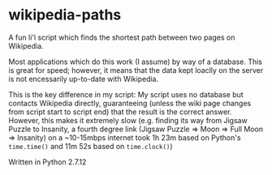 # wikipedia-paths
A fun li'l script which finds the shortest path between two pages on Wikipedia.

Most applications which do this work (I assume) by way of a database. This is great for speed; however, it means that the data kept loaclly on the server is not encessarily up-to-date with Wikipedia.

This is the key difference in my script: My script uses no database but contacts Wikipedia directly, guaranteeing (unless the wiki page changes from script start to script end) that the result is the correct answer. However, this makes it extremely slow (e.g. finding its way from Jigsaw Puzzle to Insanity, a fourth degree link (Jigsaw Puzzle => Moon => Full Moon => Insanity) on a ~10-15mbps internet took 1h 23m based on Python's `time.time()` and 11m 52s based on `time.clock()`)

Written in Python 2.7.12
